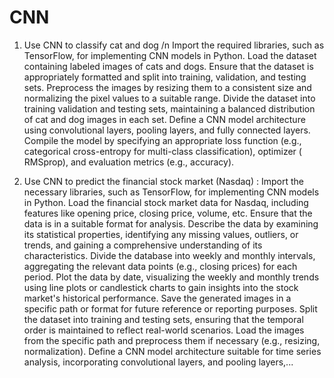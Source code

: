 # CNN
1. Use CNN to classify cat and dog /n
Import the required libraries, such as TensorFlow, for implementing CNN models in Python.
Load the dataset containing labeled images of cats and dogs. Ensure that the dataset is appropriately formatted and split into training, validation, and testing sets.
Preprocess the images by resizing them to a consistent size and normalizing the pixel values to a suitable range.
Divide the dataset into training validation and testing sets, maintaining a balanced distribution of cat and dog images in each set.
Define a CNN model architecture using convolutional layers, pooling layers, and fully connected layers.
Compile the model by specifying an appropriate loss function (e.g., categorical cross-entropy for multi-class classification), optimizer ( RMSprop), and evaluation metrics (e.g., accuracy).

2. Use CNN to predict the financial stock market (Nasdaq) :
Import the necessary libraries, such as TensorFlow, for implementing CNN models in Python.
Load the financial stock market data for Nasdaq, including features like opening price, closing price, volume, etc. Ensure that the data is in a suitable format for analysis.
Describe the data by examining its statistical properties, identifying any missing values, outliers, or trends, and gaining a comprehensive understanding of its characteristics.
Divide the database into weekly and monthly intervals, aggregating the relevant data points (e.g., closing prices) for each period.
Plot the data by date, visualizing the weekly and monthly trends using line plots or candlestick charts to gain insights into the stock market's historical performance.
Save the generated images in a specific path or format for future reference or reporting purposes.
Split the dataset into training and testing sets, ensuring that the temporal order is maintained to reflect real-world scenarios.
Load the images from the specific path and preprocess them if necessary (e.g., resizing, normalization).
Define a CNN model architecture suitable for time series analysis, incorporating convolutional layers, and pooling layers,...
